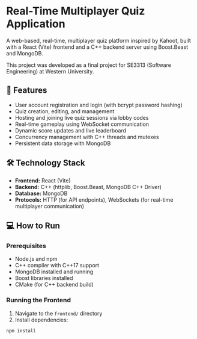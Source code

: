 # Real-Time Multiplayer Quiz Application

A web-based, real-time, multiplayer quiz platform inspired by Kahoot, built with a React (Vite) frontend and a C++ backend server using Boost.Beast and MongoDB.

This project was developed as a final project for SE3313 (Software Engineering) at Western University.

## 🚀 Features

- User account registration and login (with bcrypt password hashing)
- Quiz creation, editing, and management
- Hosting and joining live quiz sessions via lobby codes
- Real-time gameplay using WebSocket communication
- Dynamic score updates and live leaderboard
- Concurrency management with C++ threads and mutexes
- Persistent data storage with MongoDB

## 🛠️ Technology Stack

- **Frontend:** React (Vite)
- **Backend:** C++ (httplib, Boost.Beast, MongoDB C++ Driver)
- **Database:** MongoDB
- **Protocols:** HTTP (for API endpoints), WebSockets (for real-time multiplayer communication)

## 💻 How to Run

### Prerequisites

- Node.js and npm
- C++ compiler with C++17 support
- MongoDB installed and running
- Boost libraries installed
- CMake (for C++ backend build)

### Running the Frontend

1. Navigate to the `frontend/` directory
2. Install dependencies:

```bash
npm install
